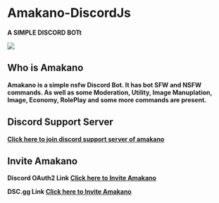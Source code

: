 # Amakano-DiscordJs
<b>A SIMPLE DISCORD BOTt</b>

<img src="https://cdn.discordapp.com/attachments/863485640880160819/863485862004260934/PicsArt_07-04-08.04.46.jpg" />

<h2>Who is Amakano</h2>
<b>Amakano is a simple nsfw Discord Bot. 
It has bot SFW and NSFW commands.
As well as some Moderation, Utility, Image Manuplation, Image, Economy, RolePlay and some more commands are present.

<h2>Discord Support Server</h2>
<a href="https://www.discord.gg/jhfMMSUTa4">Click here to join discord support server of amakano</a>

<h2>Invite Amakano</h2>
<b>Discord OAuth2 Link</b>
<a href="https://discord.com/api/oauth2/authorize?client_id=855089605497323540&permissions=8&scope=bot">Click here to Invite Amakano</a>

<b>DSC.gg Link</b>
<a href="https://dsc.gg/ama">Click here to Invite Amakano</a>

